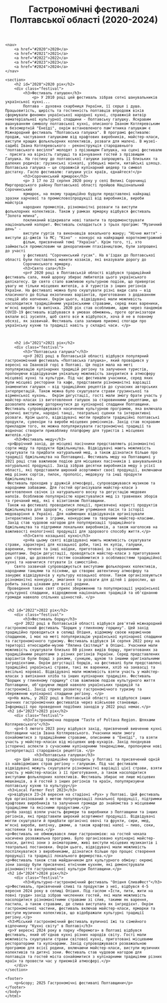 
<html lang="uk">
	<head>
    <meta charset="UTF-8">
    <meta name="viewport" content="width=device-width, initial-scale=1.0">
    <title>Гастрономічні фестивалі Полтавської області</title>
    <link rel="stylesheet" href="styles.css">
	</head>
	<body>
    <header>
        <h1>Гастрономічні фестивалі Полтавської області (2020-2024)</h1>
    </header>

    <nav>
		<a href="#2020">2020</a>
		<a href="#2021">2021</a>
		<a href="#2022">2022</a>
		<a href="#2023">2023</a>
		<a href="#2024">2024</a>
    </nav>

    <section>
        <h2 id="2020">2020 рік</h2>
        <div class="festival">
            <h3>Фестиваль галушок</h3>
           		<p> У 2010 році цей фестиваль зібрав сотні шанувальників української кухні...
			Полтава - духовна скарбниця України, її серце і душа. Працьовитість, щирість та гостинність полтавців впродовж віків сформували феномен української народної кухні, справжній витвір нематеріальної культурної спадщини - Полтавську галушку. Яскравим вшануванням символу полтавської кухні, описаного Іваном Котляревським в безсмертній "Енеїді", окрім встановленого пам'ятника галушкам є Міжнародний фестиваль "Полтавська галушка". В програмі фестивалю: продаж, частування галушками від крафтових виробників, майстер-класи, виступи кращих фолькльорних колективів, розваги для малечі. В музеї-садибі Івана Котляревського - реконструкція стародавнього "полтавського весілля" молодят з прізвищем Галушка, на сцені фестивалю - присяга на вірність галушці та вінчування гостей з прізвищем Галушка. На гостину до полтавської галушки запрошують її близьких та далеких родичів: грузинські хінкалі, узбецькі манти, китайські цзяоцз. Полтавська галушка – це справжній кулінарний шедевр та символ достатку. Гасло фестивалю: галушки усіх країв, єднайтеся!</p>
			<h3>Сорочинський ярмарок</h3>
			<p> З 17 по 22 серпня 2020 року у селі Великі Сорочинці Миргородського району Полтавської області пройшов Національний Сорочинський 
			ярмарок, на якому традиційно будули представлені найкращі зразки харчової та промисловоїпродукції від виробників, вироби майстрів 
			народних промислів, різноманітні розваги та виступи фольклорних колективів. Також у рамках ярмарку відбувся фестиваль "Золота млина", 
			покликаний відкривати нові таланти та продемонструвати національний колорит. Фестиваль складається з трьох програм: "Музичний день" -
			виступи гуртів та виконавців вокального жанру; "Нічне життя" - виступи ді-джеїв та МС; "Кіно" - конкурс на найкращий короткометражний 
			фільм, присвячений темі "Україна". Крім того, ті, хто займається промисловим чи декоративним птахівництвом, були запрошені до участі
			у фестивалі "Сорочинський гусак". На в'їздах до Полтавської області були поставлені макети козаків, які вказували дорогу до 
			Сорочинського ярмарку.
  			<h3>Свято сала</h3>
 			<p>У 2020 році в Полтавській області відбувся традиційний фестиваль сала, який щороку збирає любителів цього українського делікатесу. Це свято стало важливою культурною подією, що привертає увагу не тільки місцевих жителів, а й туристів з інших регіонів України. На фестивалі можна було скуштувати різні види сала — від класичного до більш екзотичних варіантів, приготованих з додаванням спецій або копчених. Окрім цього, відвідувачі мали можливість насолодитися традиційними українськими стравами, серед яких вареники, м'ясні вироби та випічка. 2020 рік став особливим, адже через пандемію COVID-19 фестиваль відбувався в умовах обмежень, проте організатори вклали всі зусилля, щоб свято все ж відбулося, хоча й не в повному обсязі, як зазвичай. Фестиваль сала залишив приємні спогади про українську кухню та традиції навіть у складні часи. </p>
   
            

        <h2 id="2021">2021 рік</h2>
        <div class="festival">
            <h3>"Полтавська галушка"</h3>
            <p>У 2021 році в Полтавській області відбувся популярний гастрономічний фестиваль «Полтавська галушка», який проводився у вересні на Івановій горі в Полтаві. Ця подія мала на меті популяризацію кулінарних традицій регіону та залучення туристів, пропонуючи відвідувачам унікальну можливість зануритися в атмосферу місцевої кухні та культури. Під час фестивалю учасники, серед яких були місцеві ресторани та кафе, представили різноманітні варіації знаменитих галушок – від традиційних рецептів до сучасних авторських інтерпретацій. Також можна було скуштувати страви грузинської та вірменської кухонь.  Окрім дегустації, гості мали змогу брати участь у майстер-класах із виготовлення галушок за старовинними рецептами, що дозволило кожному доторкнутися до кулінарної спадщини Полтавщини. Фестиваль супроводжувався насиченою культурною програмою, яка включала музичні виступи, народні танці, театральні сценки та інтерактивні розваги. Крім цього, відвідувачі могли придбати традиційні полтавські продукти, сувеніри та вироби місцевих ремісників. Захід став яскравим прикладом того, як можна популяризувати гастрономічні традиції та водночас створити привабливу платформу для туристів і місцевих жителів.</p>
	    <h3>Фестиваль меду</h3>
     <p>Щорічний захід, де місцеві пасічники представляють різноманітні сорти меду та продукти бджільництва. Відвідувачі мають можливість скуштувати та придбати натуральний мед, а також дізнатися більше про традиції бджільництва на Полтавщині. Фестиваль меду на Полтавщині у 2021 році став важливою подією для місцевих пасічників і шанувальників натуральної продукції. Захід зібрав десятки виробників меду з усієї області, які представили широкий асортимент своєї продукції, включаючи мед різних сортів, пилок, прополіс, медовуху та інші продукти бджільництва.
     Фестиваль проходив у дружній атмосфері, супроводжувався музикою та народними забавами. Для гостей організували майстер-класи з виготовлення свічок із натурального воску та дегустацію медових напоїв. Особливою популярністю користувалися мед із травневих зборів та гречаний мед, які є візитівкою Полтавщини.
     Також на фестивалі проводилися лекції, присвячені користі продуктів бджільництва для здоров'я, секретам утримання пасік та історії медоваріння в Україні. Для найменших відвідувачів організували інтерактивні зони з іграми, конкурсами та творчими майстер-класами.
     Захід став чудовою нагодою для популяризації традиційного бджільництва та підтримки локальних виробників, а також наголосив на важливості екологічної продукції для здорового способу життя.</p>
     		<h3>Свято козацької кухні</h3>
            <p>На цьому святі відвідувачі мають можливість скуштувати страви, характерні для козацької доби, такі як куліш, галушки, вареники, печеня та інші наїдки, приготовані за старовинними рецептами. Окрім дегустації, проводяться майстер-класи з приготування цих страв, що дозволяє гостям ознайомитися з особливостями традиційної кухні та навчитися готувати їх самостійно.
	    Свято зазвичай супроводжується виступами фольклорних колективів, народними танцями та піснями, що створює автентичну атмосферу та занурює відвідувачів у культуру козацької епохи. Також організовуються різноманітні конкурси, змагання та розваги для дітей і дорослих, що робить захід цікавим для всієї родини.
     Проведення таких свят сприяє збереженню та популяризації української культурної спадщини, відродженню національних традицій та об'єднанню громади навколо спільних цінностей. </p>


     <h2 id="2022">2022 рік</h2>
        <div class="festival">
            <h3>Фестиваль борщу</h3>
	    <p>У 2022 році в Полтавській області відбувся дев'ятий міжнародний гастрономічний фестиваль "Борщик у глиняному горщику". Цей захід традиційно проводиться в селищі Опішня, відомому своєю керамічною спадщиною, і має на меті популяризацію української кулінарної спадщини та гастрономічного туризму. Фестиваль відбувся 14 серпня 2022 року на території етносадиби-музею "Лялина Світлиця" в Опішні. Учасники мали можливість скуштувати близько 80 різних видів борщу, приготованих за традиційними рецептами з різних регіонів України. Серед представлених варіантів були борщі з раками, суницею, щукою та іншими оригінальними інгредієнтами. Окрім дегустації борщів, на фестивалі були представлені традиційні українські страви, такі як вареники, хліб на заквасці та весільні короваї. Відвідувачі мали можливість взяти участь у майстер-класах з випікання хліба та інших кулінарних традиціях. Фестиваль "Борщик у глиняному горщику" став важливою подією культурного життя Полтавщини, об'єднуючи людей навколо українських традицій та гастрономії. Захід сприяє розвитку гастрономічного туризму та збереженню кулінарної спадщини регіону. </p>
     <p>На жаль, у 2022 році в Полтавській області не відбулося інших значних гастрономічних фестивалів через військове становище. Інформації про проведення подібних заходів у 2022 році немає.</p>
     <h2 id="2023">2023 рік</h2>
        <div class="festival">
            <h3>Гастрономічна подорож "Taste of Poltava Region. Шляхами Котляревського"</h3>
	    <p>4-5 лютого 2023 року відбувся захід, присвячений вивченню кухні Полтавщини часів Івана Котляревського. Учасники мали змогу ознайомитися з традиційними стравами, описаними в "Енеїді", та взяти участь у майстер-класах від місцевих шеф-кухарів. Захід поєднував історичні аспекти з сучасними кулінарними тенденціями, пропонуючи нові інтерпретації стародавніх рецептів. </p>
                 <h3>Полтавська галушка</h3>
	    <p> Цей захід традиційно проходить у Полтаві та присвячений одній із найвідоміших страв регіону — галушкам. Під час фестивалю відвідувачі можуть скуштувати різноманітні варіації цієї страви, взяти участь у майстер-класах з її приготування, а також насолодитися виступами фольклорних колективів. Фестиваль збирає не лише місцевих мешканців, а й гостей з інших регіонів та країн, популяризуючи полтавську кухню та культуру</p>
     <h3>Local Farmer Fest 2023</h3>
     <p>відбувся 23–24 вересня на стадіоні «Рух» у Полтаві. Цей фестиваль був організований з метою популяризації локальної продукції, підтримки крафтових виробників та залучення громади до знайомства з місцевими традиціями та якісними продуктами.</p>
	<p>На заході взяли участь фермери та виробники з Полтавщини та інших регіонів, які представили широкий асортимент продукції. Відвідувачі могли скуштувати й придбати органічні овочі та фрукти, сири, мед, м'ясні вироби, випічку, джеми, а також крафтові напої – пиво, соки, настоянки та вина.</p>
	<p>Фестиваль не обмежувався лише гастрономією: на гостей чекала насичена розважальна програма. Було організовано кулінарні майстер-класи, дитячі зони з аніматорами, живі виступи місцевих музикантів і театральні постановки. Окрім цього, відвідувачі мали можливість поспілкуватися з виробниками, дізнатися більше про процес створення продукції та традиції локального фермерства.</p>
	<p>Фестиваль також став майданчиком для культурного обміну: окремі зони заходу були присвячені етнічним кухням, які демонстрували різноманіття гастрономічної культури Полтавщини.</p>
 	 <h2 id="2024">2024 рік</h2>
        <div class="festival">
            <h3>Культурно-гастрономічний фестиваль "Опішня СливаФест"</h3>
	<p>Фестиваль, присвячений сливі та продуктам з неї, відбувся 4-5 вересня 2024 року в селищі Опішня. Під гаслом «Їсти, пити, жити на повні груди» захід зібрав численних гостей, які мали можливість насолодитися різноманітними стравами зі слив, такими як варення, пастила, а також стравами, де слива виступала як інгредієнт. Окрім гастрономічної частини, фестиваль включав майстер-класи, ярмарки та виступи музичних колективів, що відображали культурні традиції регіону.</p>
     <h3>Міський гастрономічний фестиваль вуличної їжі та сімейного відпочинку "Кухні світу" в Полтаві</h3>
     <p>У вересні 2024 року в парку «Перемога» в Полтаві відбувся фестиваль, який об'єднав кухні різних народів світу. Гості мали можливість скуштувати страви світової кухні, приготовані місцевими рестораторами та кулінарами. Захід супроводжувався розважальною програмою для всієї родини, включаючи майстер-класи, виступи музичних колективів та дитячі зони. Фестиваль став чудовою нагодою для полтавців та гостей міста ознайомитися з кулінарними традиціями різних країн та провести час у приємній атмосфері.</p>
        </div>
    </section>

    <footer>
        <p>&copy; 2025 Гастрономічні фестивалі Полтавщини</p>
    </footer>
	</body>
	</html>
